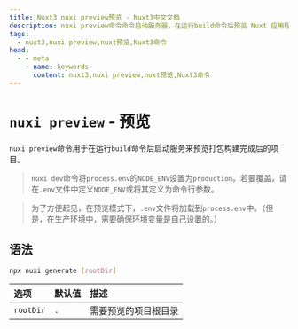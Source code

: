 ```yaml
---
title: Nuxt3 nuxi preview预览 - Nuxt3中文文档
description: nuxi preview命令命令启动服务器，在运行build命令后预览 Nuxt 应用程序。
tags: 
  - nuxt3,nuxi preview,nuxt预览,Nuxt3命令
head:
  - - meta
    - name: keywords
      content: nuxt3,nuxi preview,nuxt预览,Nuxt3命令
---
```


# `nuxi preview` - 预览

`nuxi preview`命令用于在运行`build`命令后启动服务来预览打包构建完成后的项目。

> `nuxi dev`命令将`process.env`的`NODE_ENV`设置为`production`。若要覆盖，请在`.env`文件中定义`NODE_ENV`或将其定义为命令行参数。

> 为了方便起见，在预览模式下，`.env`文件将加载到`process.env`中。（但是，在生产环境中，需要确保环境变量是自己设置的。）

## 语法

```sh
npx nuxi generate [rootDir]
```

| 选项 | 默认值 | 描述 |
| :------------- |:-------------| :-----|
| `rootDir` | `.` | 需要预览的项目根目录 |
